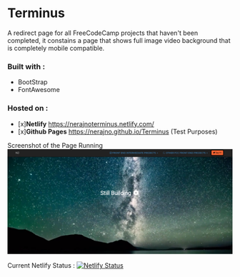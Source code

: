 # Terminus

A redirect page for all FreeCodeCamp projects that haven't been completed, it constains a page that shows full image video background that is completely  mobile compatible.

### Built with :
* BootStrap 
* FontAwesome

### Hosted on : 
- [x]**Netlify** https://nerajnoterminus.netlify.com/  
- [x]**Github Pages** https://nerajno.github.io/Terminus (Test Purposes)

Screenshot of the Page Running
![Image of Screenshot](https://github.com/Nerajno/Terminus/blob/master/Jan_Screen_Shot.png)

Current Netlify Status : 
[![Netlify Status](https://api.netlify.com/api/v1/badges/b44ca342-e25e-47cb-8522-946b72944f94/deploy-status)](https://app.netlify.com/sites/nerajnoterminus/deploys)
